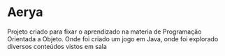 # Aerya
Projeto criado para fixar o aprendizado na materia de Programação Orientada a Objeto. Onde foi criado um jogo em Java, onde foi explorado diversos conteúdos vistos em sala
